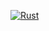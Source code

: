 [![Rust](https://github.com/jonnycoombes/chisel-stringtable/actions/workflows/rust.yml/badge.svg)](https://github.com/jonnycoombes/chisel-stringtable/actions/workflows/rust.yml)
